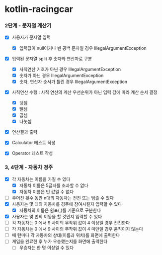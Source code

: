 # kotlin-racingcar

### 2단계 - 문자열 계산기

- [x] 사용자가 문자열 입력
  - [x] 입력값이 null이거나 빈 공백 문자일 경우 IllegalArgumentException
- [x] 입력된 문자열 split 후 숫자와 연산자로 구분
  - [x] 사칙연산 기호가 아닌 경우 IllegalArgumentException
  - [x] 숫자가 아닌 경우 IllegalArgumentException
  - [x] 숫자, 연산자 순서가 틀린 경우 IllegalArgumentException
- [x] 사칙연산 수행 : 사칙 연산의 계산 우선순위가 아닌 입력 값에 따라 계산 순서 결정
  - [x] 덧셈
  - [x] 뺄셈
  - [x] 곱셈
  - [x] 나눗셈
- [x] 연산결과 출력

- [x] Calculator 테스트 작성
- [x] Operator 테스트 작성

### 3, 4단계 - 자동차 경주

- [x] 각 자동차는 이름을 가질 수 있다
  - [x] 자동차 이름은 5글자를 초과할 수 없다
  - [x] 자동차 이름은 빈 값일 수 없다
- [ ] 주어진 횟수 동안 n대의 자동차는 전진 또는 멈출 수 있다
- [x] 사용자는 몇 대의 자동차를 경주에 참여시킬지 입력할 수 있다
  - [x] 자동차의 이름은 쉼표(,)를 기준으로 구분한다
- [x] 사용자는 몇 번의 이동을 할 것인지 입력할 수 있다
- [ ] 각 자동차는 0 에서 9 사이의 무작위 값이 4 이상일 경우 전진한다
- [ ] 각 자동차는 0 에서 9 사이의 무작위 값이 4 미만일 경우 움직이지 않는다
- [ ] 매 턴마다 각 자동차의 상태(이름과 위치)를 화면에 출력한다
- [ ] 게임을 완료한 후 누가 우승했는지를 화면에 출력한다
  - [ ] 우승자는 한 명 이상일 수 있다
